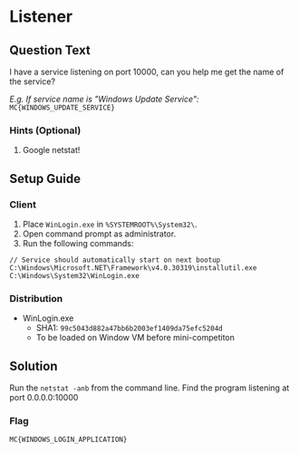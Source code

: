 # Listener

## Question Text

I have a service listening on port 10000, can you help me get the name of the service?

*E.g. If service name is "Windows Update Service":* `MC{WINDOWS_UPDATE_SERVICE}`

### Hints (Optional)
1. Google netstat!

## Setup Guide
### Client
1. Place `WinLogin.exe` in `%SYSTEMROOT%\System32\`.
2. Open command prompt as administrator.
3. Run the following commands:  
```
// Service should automatically start on next bootup
C:\Windows\Microsoft.NET\Framework\v4.0.30319\installutil.exe C:\Windows\System32\WinLogin.exe
```

### Distribution
- WinLogin.exe
    - SHA1: `99c5043d882a47bb6b2003ef1409da75efc5204d`
    - To be loaded on Window VM before mini-competiton

## Solution
Run the `netstat -anb` from the command line.
Find the program listening at port 0.0.0.0:10000

### Flag
`MC{WINDOWS_LOGIN_APPLICATION}`
